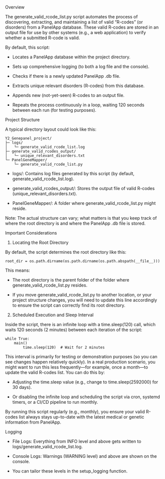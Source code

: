 Overview

The generate_valid_rcode_list.py script automates the process of discovering, extracting, and maintaining a list of valid “R-codes” (or disorders) from a PanelApp database. These valid R-codes are stored in an output file for use by other systems (e.g., a web application) to verify whether a submitted R-code is valid.

By default, this script:
-	Locates a PanelApp database within the project directory.

-	Sets up comprehensive logging (to both a log file and the console).
  
-	Checks if there is a newly updated PanelApp .db file.
  
-	Extracts unique relevant disorders (R-codes) from this database.
  
-	Appends new (not-yet-seen) R-codes to an output file.
  
-	Repeats the process continuously in a loop, waiting 120 seconds between each run (for testing purposes).

Project Structure

A typical directory layout could look like this:
	
	Y2_Genepanel_project/
	├─ logs/
	│   └─ generate_valid_rcode_list.log
	├─ generate_valid_rcodes_output/
	│   └─ unique_relevant_disorders.txt
	└─ PanelGeneMapper/
	    └─ generate_valid_rcode_list.py

-	logs/: Contains log files generated by this script (by default, generate_valid_rcode_list.log).
  
-	generate_valid_rcodes_output/: Stores the output file of valid R-codes (unique_relevant_disorders.txt).
  
-	PanelGeneMapper/: A folder where generate_valid_rcode_list.py might reside.

Note: The actual structure can vary; what matters is that you keep track of where the root directory is and where the PanelApp .db file is stored.

Important Considerations

1. Locating the Root Directory

By default, the script determines the root directory like this:

	root_dir = os.path.dirname(os.path.dirname(os.path.abspath(__file__)))

This means:
-	The root directory is the parent folder of the folder where generate_valid_rcode_list.py resides.
  
-	If you move generate_valid_rcode_list.py to another location, or your project structure changes, you will need to update this line accordingly to ensure the script can correctly find its root directory.

2. Scheduled Execution and Sleep Interval

Inside the script, there is an infinite loop with a time.sleep(120) call, which waits 120 seconds (2 minutes) between each iteration of the script:

	while True:
   		main()
    		time.sleep(120)  # Wait for 2 minutes

This interval is primarily for testing or demonstration purposes (so you can see changes happen relatively quickly). In a real production scenario, you might want to run this less frequently—for example, once a month—to update the valid R-codes list. You can do this by:
-	Adjusting the time.sleep value (e.g., change to time.sleep(2592000) for 30 days).
  
-	Or disabling the infinite loop and scheduling the script via cron, systemd timers, or a CI/CD pipeline to run monthly.
 

By running this script regularly (e.g., monthly), you ensure your valid R-codes list always stays up-to-date with the latest medical or genetic information from PanelApp.

Logging
-	File Logs: Everything from INFO level and above gets written to logs/generate_valid_rcode_list.log.
  
-	Console Logs: Warnings (WARNING level) and above are shown on the console.
  
-	You can tailor these levels in the setup_logging function.
